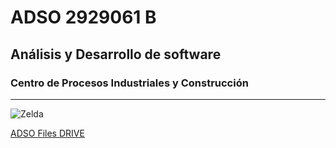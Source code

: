# ADSO 2929061 B

## Análisis y Desarrollo de software 

### Centro de Procesos Industriales y Construcción

---

![Zelda](https://tinyurl.com/ycxkf8hx)

[ADSO Files DRIVE](https://tinyurl.com/wnkk334u)